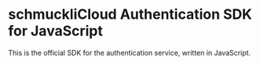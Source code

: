 # schmuckliCloud Authentication SDK for JavaScript
This is the official SDK for the authentication service, written in JavaScript.